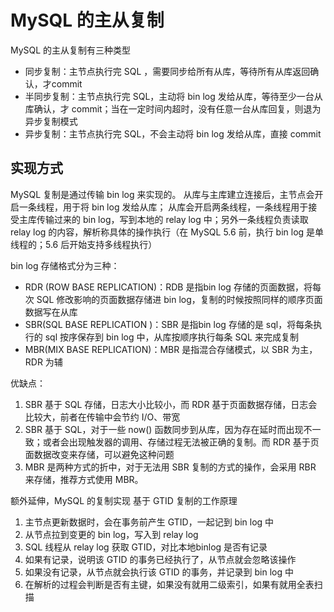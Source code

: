 # MySQL 的主从复制
MySQL 的主从复制有三种类型
- 同步复制：主节点执行完 SQL ，需要同步给所有从库，等待所有从库返回确认，才commit
- 半同步复制：主节点执行完 SQL，主动将 bin log 发给从库，等待至少一台从库确认，才 commit；当在一定时间内超时，没有任意一台从库回复，则退为异步复制模式
- 异步复制：主节点执行完 SQL，不会主动将 bin log 发给从库，直接 commit

## 实现方式
MySQL 复制是通过传输 bin log 来实现的。
从库与主库建立连接后，主节点会开启一条线程，用于将 bin log 发给从库；
从库会开启两条线程，一条线程用于接受主库传输过来的 bin log，写到本地的 relay log 中；另外一条线程负责读取 relay log 的内容，解析称具体的操作执行（在 MySQL 5.6 前，执行 bin log 是单线程的；5.6 后开始支持多线程执行）

bin log 存储格式分为三种：
- RDR (ROW BASE REPLICATION)：RDB 是指bin log 存储的页面数据，将每次 SQL 修改影响的页面数据存储进 bin log，复制的时候按照同样的顺序页面数据写在从库
- SBR(SQL BASE REPLICATION )：SBR 是指bin log 存储的是 sql，将每条执行的 sql 按序保存到 bin log 中，从库按顺序执行每条 SQL 来完成复制
- MBR(MIX BASE REPLICATION)：MBR 是指混合存储模式，以 SBR 为主，RDR 为辅

优缺点：
1. SBR 基于 SQL 存储，日志大小比较小，而 RDR 基于页面数据存储，日志会比较大，前者在传输中会节约 I/O、带宽
2. SBR 基于 SQL，对于一些 now() 函数同步到从库，因为存在延时而出现不一致；或者会出现触发器的调用、存储过程无法被正确的复制。而 RDR 基于页面数据改变来存储，可以避免这种问题
3. MBR 是两种方式的折中，对于无法用 SBR 复制的方式的操作，会采用 RBR 来存储，推荐方式使用 MBR。


额外延伸，MySQL 的复制实现
基于 GTID 复制的工作原理
1. 主节点更新数据时，会在事务前产生 GTID，一起记到 bin log 中
2. 从节点拉到变更的 bin log，写入到 relay log
3. SQL 线程从 relay log 获取 GTID，对比本地binlog 是否有记录
4. 如果有记录，说明该 GTID 的事务已经执行了，从节点就会忽略该操作
5. 如果没有记录，从节点就会执行该 GTID 的事务，并记录到 bin log 中
6. 在解析的过程会判断是否有主键，如果没有就用二级索引，如果有就用全表扫描